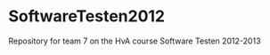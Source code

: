 SoftwareTesten2012
==================

Repository for team 7 on the HvA course Software Testen 2012-2013